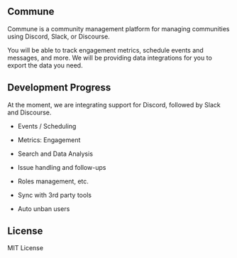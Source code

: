## Commune

Commune is a community management platform for managing communities using
Discord, Slack, or Discourse.

You will be able to track engagement metrics, schedule events and messages, and
more. We will be providing data integrations for you to export the data you need.

## Development Progress

At the moment, we are integrating support for Discord, followed by Slack and
Discourse.

- Events / Scheduling
- Metrics: Engagement
- Search and Data Analysis
- Issue handling and follow-ups
- Roles management, etc.
- Sync with 3rd party tools

- Auto unban users


## License

MIT License
